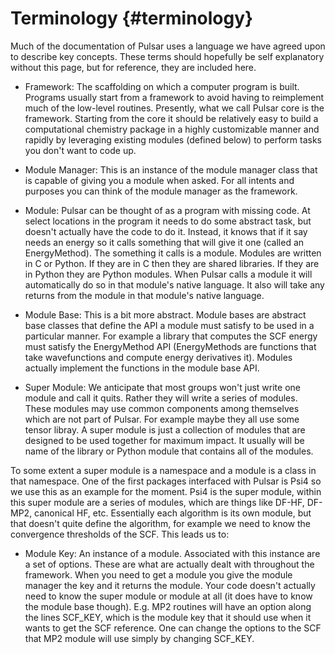 Terminology                                                       {#terminology}
===========

Much of the documentation of Pulsar uses a language we have agreed upon to
describe key concepts.  These terms should hopefully be self explanatory without
this page, but for reference, they are included here.

- Framework: The scaffolding on which a computer program is built.  Programs
  usually start from a framework to avoid having to reimplement much of the
  low-level routines.  Presently, what we call Pulsar core is the framework.
  Starting from the core it should be relatively easy to build a computational
  chemistry package in a highly customizable manner and rapidly by leveraging
  existing modules (defined below) to perform tasks you don't want to code up.

- Module Manager: This is an instance of the module manager class that is
  capable of giving you a module when asked.  For all intents and purposes you
  can think of the module manager as the framework.

- Module: Pulsar can be thought of as a program with missing code.  At
  select locations in the program it needs to do some abstract task, but doesn't
  actually have the code to do it.  Instead, it knows that if it say needs an 
  energy so it calls something that will give it one (called an EnergyMethod).
  The something it calls is a module.  Modules are written in C or Python.  If
  they are in C then they are shared libraries.  If they are in Python they are
  Python modules.  When Pulsar calls a module it will automatically do so
  in that module's native language.  It also will take any returns from the
  module in that module's native language.

- Module Base:  This is a bit more abstract.  Module bases are abstract base
  classes that define the API a module must satisfy to be used in a particular
  manner.  For example a library that computes the SCF energy must satisfy the
  EnergyMethod API (EnergyMethods are functions that take wavefunctions and 
  compute energy derivatives it).  Modules actually implement the functions in 
  the module base API.

- Super Module: We anticipate that most groups won't just write one module and
  call it quits.  Rather they will write a series of modules.  These modules
  may use common components among themselves which are not part of Pulsar.  For
  example maybe they all use some tensor libray.  A super module is just a
  collection of modules that are designed to be used together for maximum impact.
  It usually will be name of the library or Python module that contains all of
  the modules.

To some extent a super module is a namespace and a module is a class in that
namespace.  One of the first packages interfaced with Pulsar is Psi4 so we use
this as an example for the moment.  Psi4 is the super module, within this super
module are a series of modules, which are things like DF-HF, DF-MP2, canonical
HF, etc.  Essentially each algorithm is its own module, but that doesn't quite
define the algorithm, for example we need to know the convergence thresholds of
the SCF.  This leads us to:

- Module Key:  An instance of a module.  Associated with this instance are a set
  of options.  These are what are actually dealt with throughout the framework.
  When you need to get a module you give the module manager the key and it
  returns the module.  Your code doesn't actually need to know the super module
  or module at all (it does have to know the module base though).  E.g. MP2
  routines will have an option along the lines SCF_KEY, which is the module key
  that it should use when it wants to get the SCF reference.  One can change
  the options to the SCF that MP2 module will use simply by changing SCF_KEY.
